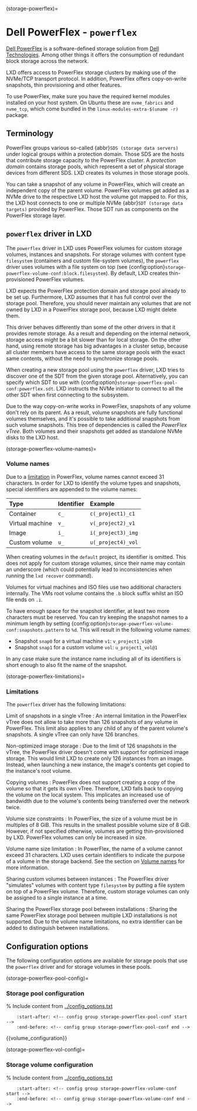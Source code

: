 (storage-powerflex)=
# Dell PowerFlex - `powerflex`

[Dell PowerFlex](https://www.dell.com/en-us/dt/storage/powerflex.htm) is a software-defined storage solution from [Dell Technologies](https://dell.com). Among other things it offers the consumption of redundant block storage across the network.

LXD offers access to PowerFlex storage clusters by making use of the NVMe/TCP transport protocol.
In addition, PowerFlex offers copy-on-write snapshots, thin provisioning and other features.

To use PowerFlex, make sure you have the required kernel modules installed on your host system.
On Ubuntu these are `nvme_fabrics` and `nvme_tcp`, which come bundled in the `linux-modules-extra-$(uname -r)` package.

## Terminology

PowerFlex groups various so-called {abbr}`SDS (storage data servers)` under logical groups within a protection domain.
Those SDS are the hosts that contribute storage capacity to the PowerFlex cluster.
A *protection domain* contains storage pools, which represent a set of physical storage devices from different SDS.
LXD creates its volumes in those storage pools.

You can take a snapshot of any volume in PowerFlex, which will create an independent copy of the parent volume.
PowerFlex volumes get added as a NVMe drive to the respective LXD host the volume got mapped to.
For this, the LXD host connects to one or multiple NVMe {abbr}`SDT (storage data targets)` provided by PowerFlex.
Those SDT run as components on the PowerFlex storage layer.

## `powerflex` driver in LXD

The `powerflex` driver in LXD uses PowerFlex volumes for custom storage volumes, instances and snapshots.
For storage volumes with content type `filesystem` (containers and custom file-system volumes), the `powerflex` driver uses volumes with a file system on top (see {config:option}`storage-powerflex-volume-conf:block.filesystem`).
By default, LXD creates thin-provisioned PowerFlex volumes.

LXD expects the PowerFlex protection domain and storage pool already to be set up.
Furthermore, LXD assumes that it has full control over the storage pool.
Therefore, you should never maintain any volumes that are not owned by LXD in a PowerFlex storage pool, because LXD might delete them.

This driver behaves differently than some of the other drivers in that it provides remote storage.
As a result and depending on the internal network, storage access might be a bit slower than for local storage.
On the other hand, using remote storage has big advantages in a cluster setup, because all cluster members have access to the same storage pools with the exact same contents, without the need to synchronize storage pools.

When creating a new storage pool using the `powerflex` driver, LXD tries to discover one of the SDT from the given storage pool.
Alternatively, you can specify which SDT to use with {config:option}`storage-powerflex-pool-conf:powerflex.sdt`.
LXD instructs the NVMe initiator to connect to all the other SDT when first connecting to the subsystem.

Due to the way copy-on-write works in PowerFlex, snapshots of any volume don't rely on its parent.
As a result, volume snapshots are fully functional volumes themselves, and it's possible to take additional snapshots from such volume snapshots.
This tree of dependencies is called the *PowerFlex vTree*.
Both volumes and their snapshots get added as standalone NVMe disks to the LXD host.

(storage-powerflex-volume-names)=
### Volume names

Due to a [limitation](storage-powerflex-limitations) in PowerFlex, volume names cannot exceed 31 characters.
In order for LXD to identify the volume types and snapshots, special identifiers are appended to the volume names:

Type            | Identifier   | Example
:--             | :---         | :----------
Container       | `c_`         | `c(_project1)_c1`
Virtual machine | `v_`         | `v(_project2)_v1`
Image           | `i_`         | `i(_project3)_img`
Custom volume   | `u_`         | `u(_project4)_vol`

When creating volumes in the `default` project, its identifier is omitted.
This does not apply for custom storage volumes, since their name may contain an underscore (which could
potentially lead to inconsistencies when running the `lxd recover` command).

Volumes for virtual machines and ISO files use two additional characters internally.
The VMs root volume contains the `.b` block suffix whilst an ISO file ends on `.i`.

To have enough space for the snapshot identifier, at least two more characters must be
reserved. You can try keeping the snapshot names to a minimum length by setting {config:option}`storage-powerflex-volume-conf:snapshots.pattern`
to `%d`. This will result in the following volume names:

* Snapshot `snap0` for a virtual machine `v1`: `v_project1_v1@0`
* Snapshot `snap1` for a custom volume `vol`: `u_project1_vol@1`

In any case make sure the instance name including all of its identifiers is short enough to also fit the name of the snapshot.

(storage-powerflex-limitations)=
### Limitations

The `powerflex` driver has the following limitations:

Limit of snapshots in a single vTree
: An internal limitation in the PowerFlex vTree does not allow to take more than 126 snapshots of any volume in PowerFlex.
  This limit also applies to any child of any of the parent volume's snapshots.
  A single vTree can only have 126 branches.

Non-optimized image storage
: Due to the limit of 126 snapshots in the vTree, the PowerFlex driver doesn't come with support for optimized image storage.
  This would limit LXD to create only 126 instances from an image.
  Instead, when launching a new instance, the image's contents get copied to the instance's root volume.

Copying volumes
: PowerFlex does not support creating a copy of the volume so that it gets its own vTree.
  Therefore, LXD falls back to copying the volume on the local system.
  This implicates an increased use of bandwidth due to the volume's contents being transferred over the network twice.

Volume size constraints
: In PowerFlex, the size of a volume must be in multiples of 8 GiB.
  This results in the smallest possible volume size of 8 GiB.
  However, if not specified otherwise, volumes are getting thin-provisioned by LXD.
  PowerFlex volumes can only be increased in size.

Volume name size limitation
: In PowerFlex, the name of a volume cannot exceed 31 characters.
  LXD uses certain identifiers to indicate the purpose of a volume in the storage backend.
  See the section on [Volume names](storage-powerflex-volume-names) for more information.

Sharing custom volumes between instances
: The PowerFlex driver "simulates" volumes with content type `filesystem` by putting a file system on top of a PowerFlex volume.
  Therefore, custom storage volumes can only be assigned to a single instance at a time.

Sharing the PowerFlex storage pool between installations
: Sharing the same PowerFlex storage pool between multiple LXD installations is not supported.
  Due to the volume name limitations, no extra identifier can be added to distinguish between installations.

## Configuration options

The following configuration options are available for storage pools that use the `powerflex` driver and for storage volumes in these pools.

(storage-powerflex-pool-config)=
### Storage pool configuration

% Include content from [../config_options.txt](../config_options.txt)
```{include} ../config_options.txt
    :start-after: <!-- config group storage-powerflex-pool-conf start -->
    :end-before: <!-- config group storage-powerflex-pool-conf end -->
```

{{volume_configuration}}

(storage-powerflex-vol-config)=
### Storage volume configuration

% Include content from [../config_options.txt](../config_options.txt)
```{include} ../config_options.txt
    :start-after: <!-- config group storage-powerflex-volume-conf start -->
    :end-before: <!-- config group storage-powerflex-volume-conf end -->
```
